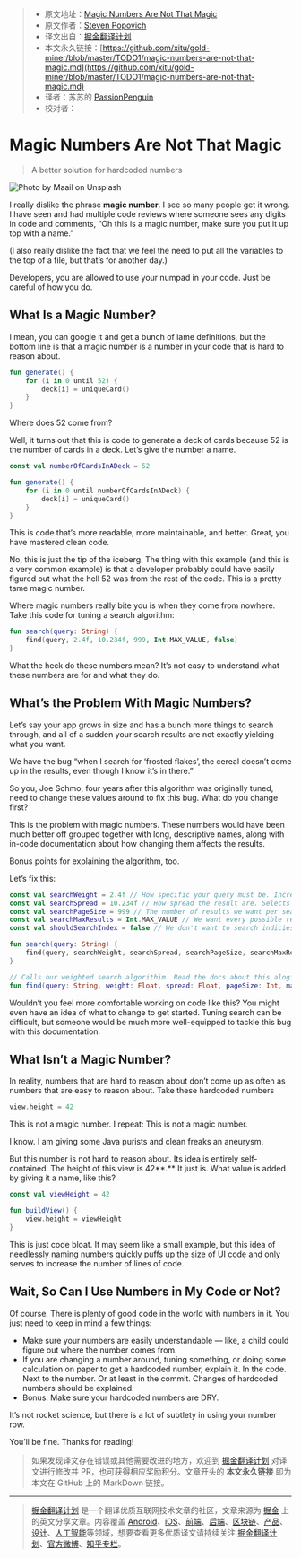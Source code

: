 > * 原文地址：[Magic Numbers Are Not That Magic](https://medium.com/better-programming/magic-numbers-are-not-that-magic-132297d435f5)
> * 原文作者：[Steven Popovich](https://medium.com/@steven.popovich)
> * 译文出自：[掘金翻译计划](https://github.com/xitu/gold-miner)
> * 本文永久链接：[https://github.com/xitu/gold-miner/blob/master/TODO1/magic-numbers-are-not-that-magic.md](https://github.com/xitu/gold-miner/blob/master/TODO1/magic-numbers-are-not-that-magic.md)
> * 译者：苏苏的 [PassionPenguin](https://github.com/PassionPenguin/)
> * 校对者：

# Magic Numbers Are Not That Magic

> A better solution for hardcoded numbers

![Photo by [Maail](https://unsplash.com/@maail?utm_source=unsplash&utm_medium=referral&utm_content=creditCopyText) on [Unsplash](https://unsplash.com/s/photos/feathers?utm_source=unsplash&utm_medium=referral&utm_content=creditCopyText)](https://cdn-images-1.medium.com/max/9562/1*fzMDTQAsZ8D9O3YXJwLW5A.jpeg)

I really dislike the phrase **magic number**. I see so many people get it wrong. I have seen and had multiple code reviews where someone sees any digits in code and comments, “Oh this is a magic number, make sure you put it up top with a name.”

(I also really dislike the fact that we feel the need to put all the variables to the top of a file, but that’s for another day.)

Developers, you are allowed to use your numpad in your code. Just be careful of how you do.

## What Is a Magic Number?

I mean, you can google it and get a bunch of lame definitions, but the bottom line is that a magic number is a number in your code that is hard to reason about.

```kotlin
fun generate() {
    for (i in 0 until 52) {
        deck[i] = uniqueCard()
    }
}
```

Where does 52 come from?

Well, it turns out that this is code to generate a deck of cards because 52 is the number of cards in a deck. Let’s give the number a name.

```kotlin
const val numberOfCardsInADeck = 52

fun generate() {
    for (i in 0 until numberOfCardsInADeck) {
        deck[i] = uniqueCard()
    }
}
```

This is code that’s more readable, more maintainable, and better. Great, you have mastered clean code.

No, this is just the tip of the iceberg. The thing with this example (and this is a very common example) is that a developer probably could have easily figured out what the hell 52 was from the rest of the code. This is a pretty tame magic number.

Where magic numbers really bite you is when they come from nowhere. Take this code for tuning a search algorithm:

```kotlin
fun search(query: String) {
    find(query, 2.4f, 10.234f, 999, Int.MAX_VALUE, false)
}
```

What the heck do these numbers mean? It’s not easy to understand what these numbers are for and what they do.

## What’s the Problem With Magic Numbers?

Let’s say your app grows in size and has a bunch more things to search through, and all of a sudden your search results are not exactly yielding what you want.

We have the bug “when I search for ‘frosted flakes’, the cereal doesn’t come up in the results, even though I know it’s in there.”

So you, Joe Schmo, four years after this algorithm was originally tuned, need to change these values around to fix this bug. What do you change first?

This is the problem with magic numbers. These numbers would have been much better off grouped together with long, descriptive names, along with in-code documentation about how changing them affects the results.

Bonus points for explaining the algorithm, too.

Let’s fix this:

```kotlin
const val searchWeight = 2.4f // How specific your query must be. Increase this number to get more fuzzy results
const val searchSpread = 10.234f // How spread the result are. Selects more words in a row in the database
const val searchPageSize = 999 // The number of results we want per search page
const val searchMaxResults = Int.MAX_VALUE // We want every possible result from the search
const val shouldSearchIndex = false // We don't want to search indicies 

fun search(query: String) {
    find(query, searchWeight, searchSpread, searchPageSize, searchMaxResults, shouldSearchIndex)
}

// Calls our weighted search algorithim. Read the docs about this alogirthim at foo.bar.com
fun find(query: String, weight: Float, spread: Float, pageSize: Int, maxResults: Int, index: Boolean) {}
```

Wouldn’t you feel more comfortable working on code like this? You might even have an idea of what to change to get started. Tuning search can be difficult, but someone would be much more well-equipped to tackle this bug with this documentation.

## What Isn’t a Magic Number?

In reality, numbers that are hard to reason about don’t come up as often as numbers that are easy to reason about. Take these hardcoded numbers

```kotlin
view.height = 42
```

This is not a magic number. I repeat: This is not a magic number.

I know. I am giving some Java purists and clean freaks an aneurysm.

But this number is not hard to reason about. Its idea is entirely self-contained. The height of this view is 42**.** It just is. What value is added by giving it a name, like this?

```kotlin
const val viewHeight = 42

fun buildView() {
    view.height = viewHeight
}
```

This is just code bloat. It may seem like a small example, but this idea of needlessly naming numbers quickly puffs up the size of UI code and only serves to increase the number of lines of code.

## Wait, So Can I Use Numbers in My Code or Not?

Of course. There is plenty of good code in the world with numbers in it. You just need to keep in mind a few things:

* Make sure your numbers are easily understandable — like, a child could figure out where the number comes from.
* If you are changing a number around, tuning something, or doing some calculation on paper to get a hardcoded number, explain it. In the code. Next to the number. Or at least in the commit. Changes of hardcoded numbers should be explained.
* Bonus: Make sure your hardcoded numbers are DRY.

It’s not rocket science, but there is a lot of subtlety in using your number row.

You’ll be fine. Thanks for reading!

> 如果发现译文存在错误或其他需要改进的地方，欢迎到 [掘金翻译计划](https://github.com/xitu/gold-miner) 对译文进行修改并 PR，也可获得相应奖励积分。文章开头的 **本文永久链接** 即为本文在 GitHub 上的 MarkDown 链接。

---

> [掘金翻译计划](https://github.com/xitu/gold-miner) 是一个翻译优质互联网技术文章的社区，文章来源为 [掘金](https://juejin.im) 上的英文分享文章。内容覆盖 [Android](https://github.com/xitu/gold-miner#android)、[iOS](https://github.com/xitu/gold-miner#ios)、[前端](https://github.com/xitu/gold-miner#前端)、[后端](https://github.com/xitu/gold-miner#后端)、[区块链](https://github.com/xitu/gold-miner#区块链)、[产品](https://github.com/xitu/gold-miner#产品)、[设计](https://github.com/xitu/gold-miner#设计)、[人工智能](https://github.com/xitu/gold-miner#人工智能)等领域，想要查看更多优质译文请持续关注 [掘金翻译计划](https://github.com/xitu/gold-miner)、[官方微博](http://weibo.com/juejinfanyi)、[知乎专栏](https://zhuanlan.zhihu.com/juejinfanyi)。
